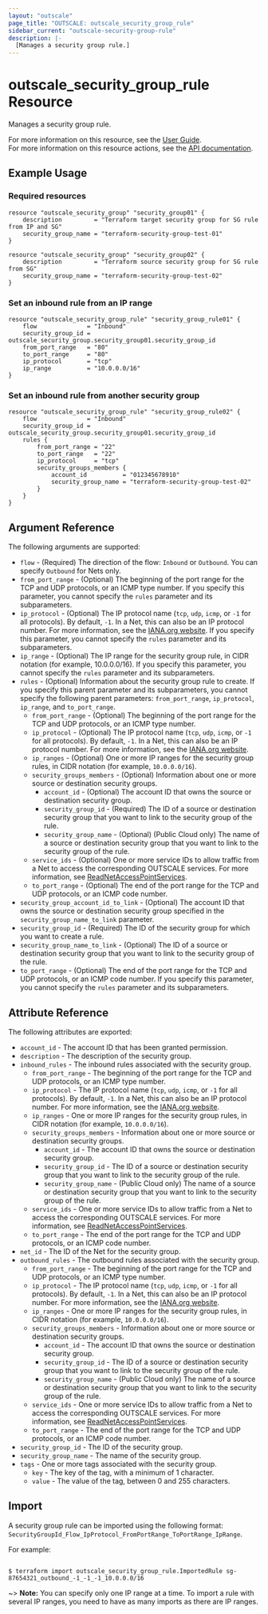 ```yaml
---
layout: "outscale"
page_title: "OUTSCALE: outscale_security_group_rule"
sidebar_current: "outscale-security-group-rule"
description: |-
  [Manages a security group rule.]
---
```


# outscale_security_group_rule Resource

Manages a security group rule.

For more information on this resource, see the [User Guide](https://docs.outscale.com/en/userguide/About-Security-Group-Rules.html).  
For more information on this resource actions, see the [API documentation](https://docs.outscale.com/api#3ds-outscale-api-securitygrouprule).

## Example Usage

### Required resources

```hcl
resource "outscale_security_group" "security_group01" {
	description         = "Terraform target security group for SG rule from IP and SG"
	security_group_name = "terraform-security-group-test-01"
}

resource "outscale_security_group" "security_group02" {
	description         = "Terraform source security group for SG rule from SG"
	security_group_name = "terraform-security-group-test-02"
}
```

### Set an inbound rule from an IP range

```hcl
resource "outscale_security_group_rule" "security_group_rule01" {
	flow              = "Inbound"
	security_group_id = outscale_security_group.security_group01.security_group_id
	from_port_range   = "80"
	to_port_range     = "80"
	ip_protocol       = "tcp"
	ip_range          = "10.0.0.0/16"
}
```

### Set an inbound rule from another security group

```hcl
resource "outscale_security_group_rule" "security_group_rule02" {
	flow              = "Inbound"
	security_group_id = outscale_security_group.security_group01.security_group_id
	rules {
		from_port_range = "22"
		to_port_range   = "22"
		ip_protocol     = "tcp"
		security_groups_members {
			account_id          = "012345678910"
			security_group_name = "terraform-security-group-test-02"
		}
	}
}
```

## Argument Reference

The following arguments are supported:

* `flow` - (Required) The direction of the flow: `Inbound` or `Outbound`. You can specify `Outbound` for Nets only.
* `from_port_range` - (Optional) The beginning of the port range for the TCP and UDP protocols, or an ICMP type number. If you specify this parameter, you cannot specify the `rules` parameter and its subparameters.
* `ip_protocol` - (Optional) The IP protocol name (`tcp`, `udp`, `icmp`, or `-1` for all protocols). By default, `-1`. In a Net, this can also be an IP protocol number. For more information, see the [IANA.org website](https://www.iana.org/assignments/protocol-numbers/protocol-numbers.xhtml). If you specify this parameter, you cannot specify the `rules` parameter and its subparameters.
* `ip_range` - (Optional) The IP range for the security group rule, in CIDR notation (for example, 10.0.0.0/16). If you specify this parameter, you cannot specify the `rules` parameter and its subparameters.
* `rules` - (Optional) Information about the security group rule to create. If you specify this parent parameter and its subparameters, you cannot specify the following parent parameters: `from_port_range`, `ip_protocol`, `ip_range`, and `to_port_range`.
    * `from_port_range` - (Optional) The beginning of the port range for the TCP and UDP protocols, or an ICMP type number.
    * `ip_protocol` - (Optional) The IP protocol name (`tcp`, `udp`, `icmp`, or `-1` for all protocols). By default, `-1`. In a Net, this can also be an IP protocol number. For more information, see the [IANA.org website](https://www.iana.org/assignments/protocol-numbers/protocol-numbers.xhtml).
    * `ip_ranges` - (Optional) One or more IP ranges for the security group rules, in CIDR notation (for example, `10.0.0.0/16`).
    * `security_groups_members` - (Optional) Information about one or more source or destination security groups.
        * `account_id` - (Optional) The account ID that owns the source or destination security group.
        * `security_group_id` - (Required) The ID of a source or destination security group that you want to link to the security group of the rule.
        * `security_group_name` - (Optional) (Public Cloud only) The name of a source or destination security group that you want to link to the security group of the rule.
    * `service_ids` - (Optional) One or more service IDs to allow traffic from a Net to access the corresponding OUTSCALE services. For more information, see [ReadNetAccessPointServices](https://docs.outscale.com/api#readnetaccesspointservices).
    * `to_port_range` - (Optional) The end of the port range for the TCP and UDP protocols, or an ICMP code number.
* `security_group_account_id_to_link` - (Optional) The account ID that owns the source or destination security group specified in the `security_group_name_to_link` parameter.
* `security_group_id` - (Required) The ID of the security group for which you want to create a rule.
* `security_group_name_to_link` - (Optional) The ID of a source or destination security group that you want to link to the security group of the rule.
* `to_port_range` - (Optional) The end of the port range for the TCP and UDP protocols, or an ICMP code number. If you specify this parameter, you cannot specify the `rules` parameter and its subparameters.

## Attribute Reference

The following attributes are exported:

* `account_id` - The account ID that has been granted permission.
* `description` - The description of the security group.
* `inbound_rules` - The inbound rules associated with the security group.
    * `from_port_range` - The beginning of the port range for the TCP and UDP protocols, or an ICMP type number.
    * `ip_protocol` - The IP protocol name (`tcp`, `udp`, `icmp`, or `-1` for all protocols). By default, `-1`. In a Net, this can also be an IP protocol number. For more information, see the [IANA.org website](https://www.iana.org/assignments/protocol-numbers/protocol-numbers.xhtml).
    * `ip_ranges` - One or more IP ranges for the security group rules, in CIDR notation (for example, `10.0.0.0/16`).
    * `security_groups_members` - Information about one or more source or destination security groups.
        * `account_id` - The account ID that owns the source or destination security group.
        * `security_group_id` - The ID of a source or destination security group that you want to link to the security group of the rule.
        * `security_group_name` - (Public Cloud only) The name of a source or destination security group that you want to link to the security group of the rule.
    * `service_ids` - One or more service IDs to allow traffic from a Net to access the corresponding OUTSCALE services. For more information, see [ReadNetAccessPointServices](https://docs.outscale.com/api#readnetaccesspointservices).
    * `to_port_range` - The end of the port range for the TCP and UDP protocols, or an ICMP code number.
* `net_id` - The ID of the Net for the security group.
* `outbound_rules` - The outbound rules associated with the security group.
    * `from_port_range` - The beginning of the port range for the TCP and UDP protocols, or an ICMP type number.
    * `ip_protocol` - The IP protocol name (`tcp`, `udp`, `icmp`, or `-1` for all protocols). By default, `-1`. In a Net, this can also be an IP protocol number. For more information, see the [IANA.org website](https://www.iana.org/assignments/protocol-numbers/protocol-numbers.xhtml).
    * `ip_ranges` - One or more IP ranges for the security group rules, in CIDR notation (for example, `10.0.0.0/16`).
    * `security_groups_members` - Information about one or more source or destination security groups.
        * `account_id` - The account ID that owns the source or destination security group.
        * `security_group_id` - The ID of a source or destination security group that you want to link to the security group of the rule.
        * `security_group_name` - (Public Cloud only) The name of a source or destination security group that you want to link to the security group of the rule.
    * `service_ids` - One or more service IDs to allow traffic from a Net to access the corresponding OUTSCALE services. For more information, see [ReadNetAccessPointServices](https://docs.outscale.com/api#readnetaccesspointservices).
    * `to_port_range` - The end of the port range for the TCP and UDP protocols, or an ICMP code number.
* `security_group_id` - The ID of the security group.
* `security_group_name` - The name of the security group.
* `tags` - One or more tags associated with the security group.
    * `key` - The key of the tag, with a minimum of 1 character.
    * `value` - The value of the tag, between 0 and 255 characters.

## Import

A security group rule can be imported using the following format: `SecurityGroupId_Flow_IpProtocol_FromPortRange_ToPortRange_IpRange`.

For example:

```console

$ terraform import outscale_security_group_rule.ImportedRule sg-87654321_outbound_-1_-1_-1_10.0.0.0/16

```
~> **Note:** You can specify only one IP range at a time. To import a rule with several IP ranges, you need to have as many imports as there are IP ranges.